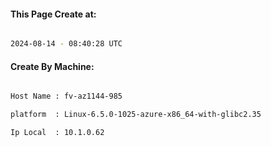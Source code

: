 
   
#### This Page Create at:

```bash

2024-08-14 - 08:40:28 UTC

```

#### Create By Machine:

```bash

Host Name : fv-az1144-985

platform  : Linux-6.5.0-1025-azure-x86_64-with-glibc2.35

Ip Local  : 10.1.0.62

```


